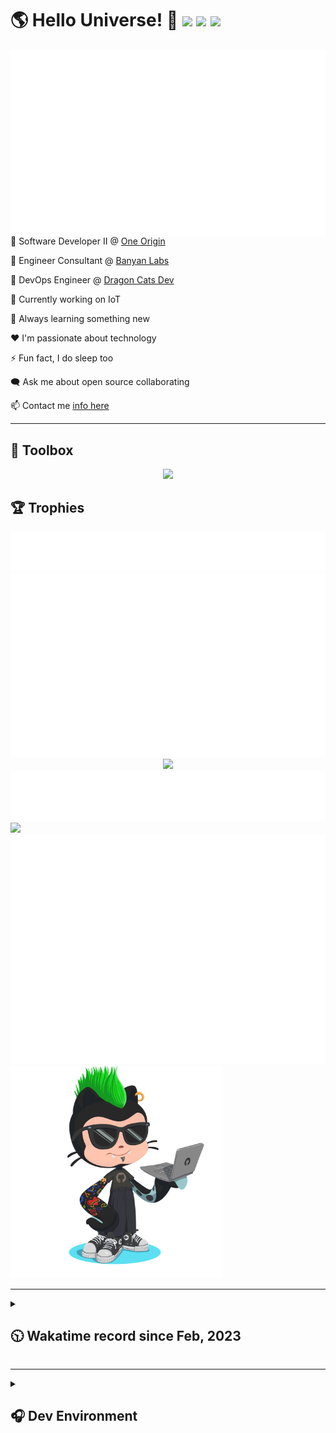 <h1>🌎 Hello Universe! 👋
<img src='https://wakatime.com/badge/user/a61fe4dd-5464-48ee-825a-134d74f90884.svg?style=flat-square'>
<img src='https://api.visitorbadge.io/api/visitors?path=https%3A%2F%2Fgithub.com%2Fjmclain-origin&countColor=&style=flat-square' height='22'>
<img src='https://img.shields.io/github/followers/jmclain-origin?label=Followers&style=flat-square' height='22'>
</h1>

<img align='right' src='./assets/metrics.base.svg'>

💼 Software Developer II @ [One Origin](https://oneorigin.us/)

💼 Engineer Consultant @ [Banyan Labs](https://banyanlabs.io/)

💼 DevOps Engineer @ [Dragon Cats Dev](https://DragonCats.dev/ "visit")

🔭 Currently working on IoT

🌱 Always learning something new

❤️ I'm passionate about technology

⚡ Fun fact, I do sleep too

🗨️ Ask me about open source collaborating

📫 Contact me [info here](https://www.joshmclain.com/#contact)

---

## 🧰 Toolbox

<p align="center">
  <a href="https://skillicons.dev">
    <img src="https://skillicons.dev/icons?i=md,html,css,js,regex,sass,tailwind,ts,react,styledcomponents,redux,next,gatsby,remix,vue,nuxt,nodejs,express,mongodb,jest,webpack,vite,rollup,docker,nginx,aws,heroku,vercel,netlify,linux,bash,powershell,vim,git,githubactions,github,gitlab,vscode,idea,maven,gradle,java,spring&theme=dark" />
  </a>
</p>

## 🏆 Trophies

<div align='center'>
<img src='./assets/metrics.plugin.achievements.compact.svg'>
<img src='./assets/metrics.plugin.habits.charts.svg'>
<img src='https://github-profile-trophy.vercel.app/?username=jmclain-origin&theme=darkhub&no-frame=true&margin-w=10'>
</div>

<div align=''>
<img src='./assets/metrics.plugin.habits.facts.svg'>
<img src='https://streak-stats.demolab.com?user=jmclain-origin&theme=dark' width='340'>
<div>
</div>

<img src='./assets/metrics.plugin.wakatime.svg'>
<img src='./assets/octocat.png' width='340'>
<!-- <img src='./assets/metrics.plugin.code.svg'> -->
</div>

---

<details>
<summary>

## 🕥 Wakatime record since Feb, 2023

</summary>

<!--START_SECTION:waka-->
![Code Time](http://img.shields.io/badge/Code%20Time-502%20hrs%205%20mins-blue)

![Profile Views](http://img.shields.io/badge/Profile%20Views-0-blue)

**🐱 My GitHub Data** 

> 📦 136.5 kB Used in GitHub's Storage 
 > 
> 🏆 671 Contributions in the Year 2023
 > 
> 🚫 Not Opted to Hire
 > 
> 📜 22 Public Repositories 
 > 
> 🔑 25 Private Repositories 
 > 
**I'm an Early 🐤** 

```text
🌞 Morning                2721 commits        ██████░░░░░░░░░░░░░░░░░░░   24.69 % 
🌆 Daytime                3930 commits        █████████░░░░░░░░░░░░░░░░   35.66 % 
🌃 Evening                2913 commits        ███████░░░░░░░░░░░░░░░░░░   26.43 % 
🌙 Night                  1457 commits        ███░░░░░░░░░░░░░░░░░░░░░░   13.22 % 
```
📅 **I'm Most Productive on Monday** 

```text
Monday                   2476 commits        ██████░░░░░░░░░░░░░░░░░░░   22.47 % 
Tuesday                  1926 commits        ████░░░░░░░░░░░░░░░░░░░░░   17.48 % 
Wednesday                1735 commits        ████░░░░░░░░░░░░░░░░░░░░░   15.74 % 
Thursday                 997 commits         ██░░░░░░░░░░░░░░░░░░░░░░░   09.05 % 
Friday                   1640 commits        ████░░░░░░░░░░░░░░░░░░░░░   14.88 % 
Saturday                 1359 commits        ███░░░░░░░░░░░░░░░░░░░░░░   12.33 % 
Sunday                   888 commits         ██░░░░░░░░░░░░░░░░░░░░░░░   08.06 % 
```


📊 **This Week I Spent My Time On** 

```text
🕑︎ Time Zone: America/Phoenix

💬 Programming Languages: 
Java                     2 hrs 19 mins       ████████░░░░░░░░░░░░░░░░░   33.20 % 
JavaScript               1 hr 11 mins        ████░░░░░░░░░░░░░░░░░░░░░   17.05 % 
TypeScript               48 mins             ███░░░░░░░░░░░░░░░░░░░░░░   11.67 % 
YAML                     46 mins             ███░░░░░░░░░░░░░░░░░░░░░░   11.10 % 
Bash                     30 mins             ██░░░░░░░░░░░░░░░░░░░░░░░   07.31 % 

🔥 Editors: 
IntelliJ                 6 hrs 59 mins       █████████████████████████   100.00 % 

💻 Operating System: 
Mac                      6 hrs 59 mins       █████████████████████████   100.00 % 
```

**I Mostly Code in JavaScript** 

```text
TypeScript               16 repos            ███████░░░░░░░░░░░░░░░░░░   27.59 % 
CSS                      4 repos             ██░░░░░░░░░░░░░░░░░░░░░░░   06.90 % 
Java                     3 repos             █░░░░░░░░░░░░░░░░░░░░░░░░   05.17 % 
Dockerfile               1 repo              ░░░░░░░░░░░░░░░░░░░░░░░░░   01.72 % 
Vue                      1 repo              ░░░░░░░░░░░░░░░░░░░░░░░░░   01.72 % 
```




 Last Updated on 13/09/2023 18:38:11 UTC
<!--END_SECTION:waka-->

</details>

---

<details>
<summary>

## 🎧 Dev Environment

</summary>

> ### _I'm not a player 🐱 I just code a lot..._

<div align='center'>
<img src='https://spotify-github-profile.vercel.app/api/view?uid=31knnovcfatt7mqmu6yaa5htulxi&cover_image=true&theme=default&show_offline=false&background_color=121212' width='420'>
<img src='https://spotify-recently-played-readme.vercel.app/api?user=31knnovcfatt7mqmu6yaa5htulxi&width=400&count=10'>
</div>
</details>

<!-- ## Memes

who doesn't love memes?

![obi one](./assets/unfilimar_obi.jpg) -->

<!-- <div align='center'>
<img src='https://www.data-card-for-spotify.com/api/card?user_id=31knnovcfatt7mqmu6yaa5htulxi&hide_playing=1&hide_recents=1&limit=10&custom_title=jmclain-origin%20Spotify%20Data'>
</div> -->
